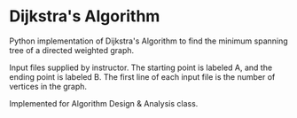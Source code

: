 Dijkstra's Algorithm
=========================

Python implementation of Dijkstra's Algorithm to find the minimum spanning tree of a directed weighted graph.

Input files supplied by instructor. The starting point is labeled A, and the ending point is labeled B. The first line of each input file is the number of vertices in the graph.

Implemented for Algorithm Design & Analysis class.
